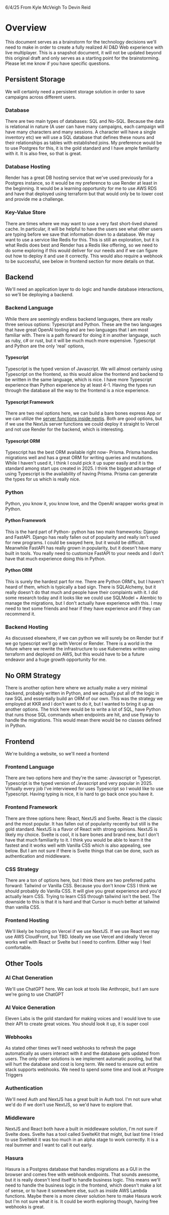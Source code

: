 6/4/25
From Kyle McVeigh
To Devin Reid

# Overview
This document serves as a brainstorm for the technology decisions we'll need to make in order to create a fully realized AI D&D Web experience with live multiplayer. This is a snapshot document, it will not be updated beyond this original draft and only serves as a starting point for the brainstorming. Please let me know if you have specific questions. 

## Persistent Storage
We will certainly need a persistent storage solution in order to save campaigns across different users. 
### Database 
There are two main types of databases: SQL and No-SQL. Because the data is relational in nature (A user can have many campaigns, each campaign will have many characters and many sessions. A character will have a single inventory etc) we will use a SQL database that defines these nouns and their relationships as tables with established joins. My preference would be to use Postgres for this, it is the gold standard and I have ample familiarity with it. It is also free, so that is great. 

### Database Hosting
Render has a great DB hosting service that we've used previously for a Postgres instance, so it would be my preference to use Render at least in the beginning. It would be a learning opportunity for me to use AWS RDS and have that deployed using terraform but that would only be to lower cost and provide me a challenge. 

### Key-Value Store
There are times where we may want to use a very fast short-lived shared cache. In particular, it will be helpful to have the users see what other users are typing before we save that information down to a database. We may want to use a service like Redis for this. This is still an exploration, but it is what Redis does best and Render has a Redis like offering, so we need to do some exploring if this would deliver for our needs and if we can figure out how to deploy it and use it correctly. This would also require a webhook to be successful, see below in frontend section for more details on that. 

## Backend 
We'll need an application layer to do logic and handle database interactions, so we'll be deploying a backend. 
### Backend Language
While there are seemingly endless backend languages, there are really three serious options: Typescript and Python. These are the two languages that have great OpenAI tooling and are two languages that I am most familiar with. There is a path forward for doing it in another language, such as ruby, c# or rust, but it will be much much more expensive. Typescript and Python are the only 'real' options,

#### Typescript 
Typescript is the typed version of Javascript. We will almost certainly using Typescript on the frontend, so this would allow the frontend and backend to be written in the same language, which is nice. I have more Typescript experience than Python experience by at least 4-1. Having the types run through the database all the way to the frontend is a nice experience. 

#### Typescript Framework 
There are two real options here, we can build a bare bones express App or we can utilize the [server functions inside nextjs](https://nextjs.org/docs/app/building-your-application/routing/route-handlers). Both are good options, but if we use the NextJs server functions we could deploy it straight to Vercel and not use Render for the backend, which is interesting. 

#### Typescript ORM 
Typescript has the best ORM available right now- Prisma. Prisma handles migrations well and has a great ORM for writing queries and mutations. While I haven't used it, I think I could pick it up super easily and it is the standard among start ups created in 2025. I think the biggest advantage of using Typescript is the availability of having Prisma. Prisma can generate the types for us which is really nice. 

### Python 
Python, you know it, you know love, and the OpenAI wrapper works great in Python. 

#### Python Framework 
This is the hard part of Python- python has two main frameworks: Django and FastAPI. Django has really fallen out of popularity and really isn't used for new programs. I could be swayed here, but it would be difficult. Meanwhile FastAPI has really grown in popularity, but it doesn't have many built in tools. You really need to customize FastAPI to your needs and I don't have that much experience doing this in Python. 

#### Python ORM 
This is surely the hardest part for me. There are Python ORM's, but I haven't heard of them, which is typically a bad sign. There is SQLAlchemy, but it really doesn't do that much and people have their complaints with it. I did some research today and it looks like we could use SQLModel + Alembic to manage the migrations, but I don't actually have experience with this. I may need to text some friends and hear if they have experience and if they can recommend it. 

### Backend Hosting 
As discussed elsewhere, if we can python we will surely be on Render but if we go typescript we'll go with Vercel or Render. There is a world in the future where we rewrite the infrastructure to use Kubernetes written using terraform and deployed on AWS, but this would have to be a future endeavor and a huge growth opportunity for me. 

## No ORM Strategy
There is another option here where we actually make a very minimal backend, probably written in Python, and we actually put all of the logic in raw SQL and essentially build an ORM of our own. This was the strategy we employed at KKR and I don't want to do it, but I wanted to bring it up as another options. The trick here would be to write a lot of SQL, have Python that runs those SQL commands when endpoints are hit, and use flyway to handle the migrations. This would mean there would be no classes defined in Python. 

## Frontend
We're building a website, so we'll need a frontend 

### Frontend Language
There are two options here and they're the same: Javascript or Typescript. Typescript is the typed version of Javascript and very popular in 2025. Virtually every job I've interviewed for uses Typescript so I would like to use Typescript. Having typing is nice, it is hard to go back once you have it. 

### Frontend Framework
There are three options here: React, NextJS and Svelte. React is the classic and the most popular. It has fallen out of popularity recently but still is the gold standard. NextJS is a flavor of React with strong opinions. NextJS is likely my choice. Svelte is cool, it is bare bones and brand new, but I don't have that much familiarity to it. I think you would be able to learn it the fastest and it works well with Vanilla CSS which is also appealing, see below. But I am not sure if there is Svelte things that can be done, such as authentication and middleware. 

### CSS Strategy
There are a ton of options here, but I think there are two preferred paths forward: Tailwind or Vanilla CSS. Because you don't know CSS I think we should probably do Vanilla CSS. It will give you great experience and you'd actually learn CSS. Trying to learn CSS through tailwind isn't the best. The downside to this is that it is hard and that Cursor is much better at tailwind than vanilla CSS. 

### Frontend Hosting 
We'll likely be hosting on Vercel if we use NextJS. If we use React we may use AWS CloudFront, but TBD. Ideally we use Vercel and ideally Vercel works well with React or Svelte but I need to confirm. Either way I feel comfortable. 

## Other Tools 
### AI Chat Generation
We'll use ChatGPT here. We can look at tools like Anthropic, but I am sure we're going to use ChatGPT 

### AI Voice Generation 
Eleven Labs is the gold standard for making voices and I would love to use their API to create great voices. You should look it up, it is super cool 

### Webhooks 
As stated other times we'll need webhooks to refresh the page automatically as users interact with it and the database gets updated from users. The only other solutions is we implement automatic pooling, but that will hurt the database and cost is long term. We need to ensure out entire stack supports webhooks. We need to spend some time and look at Postgre Triggers 

### Authentication 
We'll need Auth and NextJS has a great built in Auth tool. I'm not sure what we'd do if we don't use NextJS, so we'd have to explore that. 

### Middleware 
NextJS and React both have a built in middleware solution, I'm not sure if Svelte does. Svelte has a tool called SvelteKit that might, but last time I tried to use Sveltekit it was too much in an alpha stage to work correctly. It is a real bummer and I want to call it out early. 

### Hasura 
Hasura is a Postgres database that handles migrations as a GUI in the browser and comes free with webhook endpoints. That sounds awesome, but it is really doesn't lend itself to handle business logic. This means we'll need to handle the business logic in the frontend, which doesn't make a lot of sense, or to have it somewhere else, such as inside AWS Lambda functions. Maybe there is a more clever solution here to make Hasura work but I'm not sure what it is. It could be worth exploring though, having free webhooks is great. 